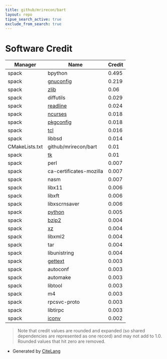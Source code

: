 ```yaml
---
title: github/mrirecon/bart
layout: repo
tipue_search_active: true
exclude_from_search: true
---
```

# Software Credit

|Manager|Name|Credit|
|-------|----|------|
|spack|bpython|0.495|
|spack|[gnuconfig](https://www.gnu.org/software/config/)|0.219|
|spack|[zlib](https://zlib.net)|0.06|
|spack|diffutils|0.029|
|spack|[readline](https://tiswww.case.edu/php/chet/readline/rltop.html)|0.024|
|spack|[ncurses](https://invisible-island.net/ncurses/ncurses.html)|0.018|
|spack|[pkgconfig](http://pkgconf.org/)|0.018|
|spack|[tcl](https://www.tcl.tk/)|0.016|
|spack|libbsd|0.014|
|CMakeLists.txt|github/mrirecon/bart|0.01|
|spack|[tk](https://www.tcl.tk)|0.01|
|spack|perl|0.007|
|spack|ca-certificates-mozilla|0.007|
|spack|nasm|0.007|
|spack|libx11|0.006|
|spack|libxft|0.006|
|spack|libxscrnsaver|0.006|
|spack|[python](https://www.python.org/)|0.005|
|spack|[bzip2](https://sourceware.org/bzip2/)|0.004|
|spack|[xz](https://tukaani.org/xz/)|0.004|
|spack|libxml2|0.004|
|spack|tar|0.004|
|spack|libunistring|0.004|
|spack|[gettext](https://www.gnu.org/software/gettext/)|0.003|
|spack|autoconf|0.003|
|spack|automake|0.003|
|spack|libtool|0.003|
|spack|m4|0.003|
|spack|rpcsvc-proto|0.003|
|spack|libtirpc|0.003|
|spack|[iconv](https://www.gnu.org/software/libiconv/)|0.002|


> Note that credit values are rounded and expanded (so shared dependencies are represented as one record) and may not add to 1.0. Rounded values that hit zero are removed.


- Generated by [CiteLang](https://github.com/vsoch/citelang)
